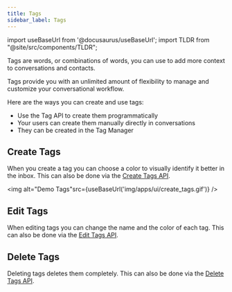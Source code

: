```yaml
---
title: Tags
sidebar_label: Tags
---
```


import useBaseUrl from '@docusaurus/useBaseUrl';
import TLDR from "@site/src/components/TLDR";

<TLDR>Tags are words, or combinations of words, you can use to add more context to conversations and contacts.</TLDR>

Tags provide you with an unlimited amount of flexibility to manage and customize your conversational workflow.

Here are the ways you can create and use tags:

- Use the Tag API to create them programmatically
- Your users can create them manually directly in conversations
- They can be created in the Tag Manager

## Create Tags

When you create a tag you can choose a color to visually identify it better in the inbox.
This can also be done via the [Create Tags API](api/endpoints/tags.md#create).

<img alt="Demo Tags"src={useBaseUrl('img/apps/ui/create_tags.gif')} />

## Edit Tags

When editing tags you can change the name and the color of each tag.
This can also be done via the [Edit Tags API](api/endpoints/tags.md#update).

## Delete Tags

Deleting tags deletes them completely.
This can also be done via the [Delete Tags API](api/endpoints/tags.md#delete).
